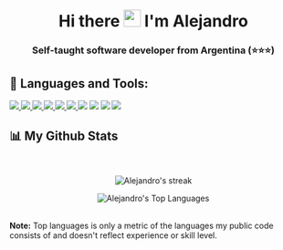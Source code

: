 <!--<a href="#"><img width="100%" height="auto" src="https://media.giphy.com/media/f3iwJFOVOwuy7K6FFw/giphy.gif" height="175px"/></a> -->

<h1 align="center">Hi there <img src="https://raw.githubusercontent.com/MartinHeinz/MartinHeinz/master/wave.gif" width="30px"> I'm Alejandro</h1>
<h3 align="center">Self-taught software developer from Argentina (⭐️⭐️⭐️)</h3>


<!--## 🙋‍♂️ About Me

- 🌱 I love learning about **[Next.js](https://nextjs.org/)** and its ecosystem

- 🛠 I’m currently working for **[Hetmo](https://hetmo.com/)** as a frontend developer

- 👨‍💻 All of my projects are available on my **[website](https://alejandro-cardozo.netlify.app/portfolio)**

- 📫 You can reach me out on my **[LinkedIn profile](https://www.linkedin.com/in/alejandro-cardozo/)**
-->
## 🚀 Languages and Tools:

<p align="left">

<a href="https://www.w3.org/html/" target="_blank"> <img src="https://img.icons8.com/color/48/000000/html-5.png"/> </a>
<a href="https://www.w3schools.com/css/" target="_blank"> <img src="https://img.icons8.com/color/48/000000/css3.png"/> </a>
<a href="https://developer.mozilla.org/en-US/docs/Web/JavaScript" target="_blank"> <img src="https://img.icons8.com/color/48/000000/javascript.png"/> </a>
<a href="https://reactjs.org/" target="_blank"> <img src="https://img.icons8.com/color/48/000000/react-native.png"/> </a>
<a href="https://nextjs.org/" target="_blank"> <img src="https://img.icons8.com/?size=48&id=MWiBjkuHeMVq&format=png"/> </a>
<a href="https://redux.js.org/" target="_blank"> <img src="https://img.icons8.com/color/48/000000/redux.png"/> </a>
<a href="https://www.typescriptlang.org/" target="_blank"><img src="https://img.icons8.com/color/48/000000/typescript.png"/></a>
<a href="https://nodejs.org/en/" target="_blank"><img src="https://img.icons8.com/fluency/48/node-js.png"/></a>
<a href="https://www.mongodb.com/" target="_blank"><img src="https://img.icons8.com/color/48/000000/mongodb.png"/></a>
<a href="https://git-scm.com/" target="_blank"> <img src="https://img.icons8.com/color/48/000000/git.png"/> </a>

</p>

## 📊 My Github Stats
<br/>

<p align="center">
    <a>
        <img title="🔥 Get streak stats for your profile at git.io/streak-stats" alt="Alejandro's streak" src="https://github-readme-stats.vercel.app/api?username=Alejandro-cardozo&show_icons=true&theme=react"/>
    </a>


<p align="center">
    <a>
        <img alt="Alejandro's Top Languages" src="https://github-readme-stats.vercel.app/api/top-langs/?username=alejandro-cardozo&langs_count=8&count_private=true&layout=compact&theme=react&hide_border=true&bg_color=0D1117" />
    </a>
</p>
  <br/>
  <b>Note:</b> Top languages is only a metric of the languages my public code consists of and doesn't reflect experience or skill level.
